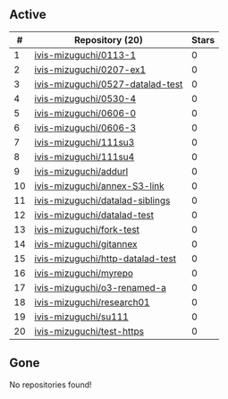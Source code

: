 ## Active
| # | Repository (20) | Stars |
| --- | --- | --- |
| 1 | [ivis-mizuguchi/0113-1](https://gin.g-node.org/ivis-mizuguchi/0113-1) | 0 |
| 2 | [ivis-mizuguchi/0207-ex1](https://gin.g-node.org/ivis-mizuguchi/0207-ex1) | 0 |
| 3 | [ivis-mizuguchi/0527-datalad-test](https://gin.g-node.org/ivis-mizuguchi/0527-datalad-test) | 0 |
| 4 | [ivis-mizuguchi/0530-4](https://gin.g-node.org/ivis-mizuguchi/0530-4) | 0 |
| 5 | [ivis-mizuguchi/0606-0](https://gin.g-node.org/ivis-mizuguchi/0606-0) | 0 |
| 6 | [ivis-mizuguchi/0606-3](https://gin.g-node.org/ivis-mizuguchi/0606-3) | 0 |
| 7 | [ivis-mizuguchi/111su3](https://gin.g-node.org/ivis-mizuguchi/111su3) | 0 |
| 8 | [ivis-mizuguchi/111su4](https://gin.g-node.org/ivis-mizuguchi/111su4) | 0 |
| 9 | [ivis-mizuguchi/addurl](https://gin.g-node.org/ivis-mizuguchi/addurl) | 0 |
| 10 | [ivis-mizuguchi/annex-S3-link](https://gin.g-node.org/ivis-mizuguchi/annex-S3-link) | 0 |
| 11 | [ivis-mizuguchi/datalad-siblings](https://gin.g-node.org/ivis-mizuguchi/datalad-siblings) | 0 |
| 12 | [ivis-mizuguchi/datalad-test](https://gin.g-node.org/ivis-mizuguchi/datalad-test) | 0 |
| 13 | [ivis-mizuguchi/fork-test](https://gin.g-node.org/ivis-mizuguchi/fork-test) | 0 |
| 14 | [ivis-mizuguchi/gitannex](https://gin.g-node.org/ivis-mizuguchi/gitannex) | 0 |
| 15 | [ivis-mizuguchi/http-datalad-test](https://gin.g-node.org/ivis-mizuguchi/http-datalad-test) | 0 |
| 16 | [ivis-mizuguchi/myrepo](https://gin.g-node.org/ivis-mizuguchi/myrepo) | 0 |
| 17 | [ivis-mizuguchi/o3-renamed-a](https://gin.g-node.org/ivis-mizuguchi/o3-renamed-a) | 0 |
| 18 | [ivis-mizuguchi/research01](https://gin.g-node.org/ivis-mizuguchi/research01) | 0 |
| 19 | [ivis-mizuguchi/su111](https://gin.g-node.org/ivis-mizuguchi/su111) | 0 |
| 20 | [ivis-mizuguchi/test-https](https://gin.g-node.org/ivis-mizuguchi/test-https) | 0 |

## Gone
No repositories found!
